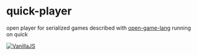 # quick-player
open player for serialized games described with [open-game-lang](https://github.com/diogoschneider/open-game-lang) running on quick

[![VanillaJS](http://vanilla-js.com/assets/button.png)](http://vanilla-js.com)

